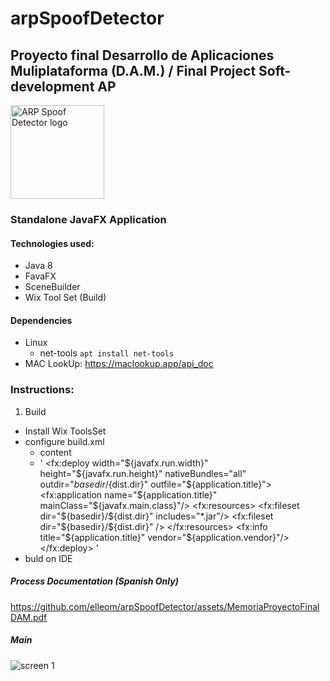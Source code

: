 # arpSpoofDetector
## Proyecto final Desarrollo de Aplicaciones Muliplataforma (D.A.M.) / Final Project Soft-development AP
<img src="https://github.com/elleom/arpSpoofDetector/ARP.jpg" width="150" height="150" alt="ARP Spoof Detector logo"/>


### **Standalone JavaFX Application**

#### Technologies used:
  * Java 8
  * FavaFX
  * SceneBuilder
  * Wix Tool Set (Build)

#### Dependencies
  * Linux
    * net-tools `apt install net-tools`
  * MAC LookUp: https://maclookup.app/api_doc  
  

### Instructions:

1. Build
  * Install Wix ToolsSet
  * configure build.xml
    * content
    * '<target name="-post-jfx-deploy">
       <fx:deploy width="${javafx.run.width}" height="${javafx.run.height}"
        nativeBundles="all"
        outdir="${basedir}/${dist.dir}" outfile="${application.title}">
        <fx:application name="${application.title}"
        mainClass="${javafx.main.class}"/>
       <fx:resources>
      <fx:fileset dir="${basedir}/${dist.dir}"
      includes="*.jar"/> 
      <fx:fileset dir="${basedir}/${dist.dir}" />
      </fx:resources>
    <fx:info title="${application.title}"
    vendor="${application.vendor}"/>
    </fx:deploy>
    </target>'
 * buld on IDE 


##### Process Documentation (Spanish Only)

https://github.com/elleom/arpSpoofDetector/assets/MemoriaProyectoFinalDAM.pdf

##### Main
![screen 1](https://github.com/elleom/arpSpoofDetector/screenshot1.jpg "ScreenShot 1")
